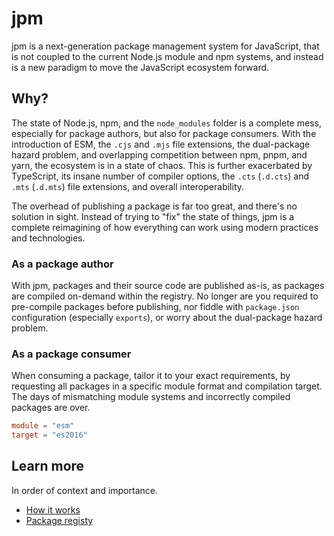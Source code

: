 # jpm

jpm is a next-generation package management system for JavaScript, that is not coupled to the current Node.js module and npm systems, and instead is a new paradigm to move the JavaScript ecosystem forward.

## Why?

The state of Node.js, npm, and the `node_modules` folder is a complete mess, especially for package authors, but also for package consumers. With the introduction of ESM, the `.cjs` and `.mjs` file extensions, the dual-package hazard problem, and overlapping competition between npm, pnpm, and yarn, the ecosystem is in a state of chaos. This is further exacerbated by TypeScript, its insane number of compiler options, the `.cts` (`.d.cts`) and `.mts` (`.d.mts`) file extensions, and overall interoperability.

The overhead of publishing a package is far too great, and there's no solution in sight. Instead of trying to "fix" the state of things, jpm is a complete reimagining of how everything can work using modern practices and technologies.

### As a package author

With jpm, packages and their source code are published as-is, as packages are compiled on-demand within the registry. No longer are you required to pre-compile packages before publishing, nor fiddle with `package.json` configuration (especially `exports`), or worry about the dual-package hazard problem.

### As a package consumer

When consuming a package, tailor it to your exact requirements, by requesting all packages in a specific module format and compilation target. The days of mismatching module systems and incorrectly compiled packages are over.

```toml
module = "esm"
target = "es2016"
```

## Learn more

In order of context and importance.

- [How it works](./docs/how-it-works)
- [Package registy](./docs/package-registry)
